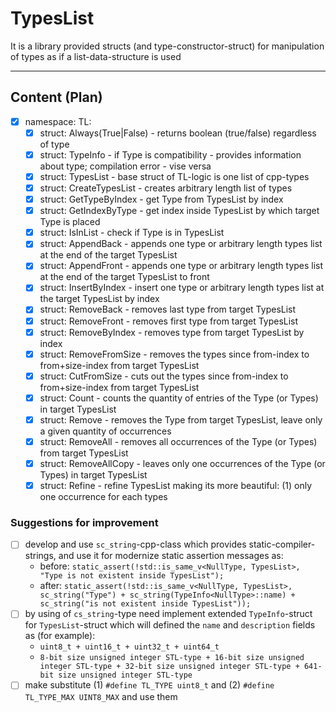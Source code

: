 # TypesList
It is a library provided structs (and type-constructor-struct) for manipulation of types as if a list-data-structure is used
***
## Content (Plan)
* [x] namespace: TL:
    * [x] struct: Always(True|False) - returns boolean (true/false) regardless of type
    * [x] struct: TypeInfo - if Type is compatibility - provides information about type; compilation error - vise versa
    * [x] struct: TypesList - base struct of TL-logic is one list of cpp-types
    * [x] struct: CreateTypesList - creates arbitrary length list of types
    * [x] struct: GetTypeByIndex - get Type from TypesList by index
    * [x] struct: GetIndexByType - get index inside TypesList by which target Type is placed
    * [x] struct: IsInList - check if Type is in TypesList
    * [x] struct: AppendBack - appends one type or arbitrary length types list at the end of the target TypesList
    * [x] struct: AppendFront - appends one type or arbitrary length types list at the end of the target TypesList to front
    * [x] struct: InsertByIndex - insert one type or arbitrary length types list at the target TypesList by index
    * [x] struct: RemoveBack - removes last type from target TypesList
    * [x] struct: RemoveFront - removes first type from target TypesList
    * [x] struct: RemoveByIndex - removes type from target TypesList by index
    * [x] struct: RemoveFromSize - removes the types since from-index to from+size-index from target TypesList
    * [x] struct: CutFromSize - cuts out the types since from-index to from+size-index from target TypesList
    * [x] struct: Count - counts the quantity of entries of the Type (or Types) in target TypesList
    * [x] struct: Remove - removes the Type from target TypesList, leave only a given quantity of occurrences
    * [x] struct: RemoveAll - removes all occurrences of the Type (or Types) from target TypesList
    * [x] struct: RemoveAllCopy - leaves only one occurrences of the Type (or Types) in target TypesList
    * [x] struct: Refine - refine TypesList making its more beautiful: (1) only one occurrence for each types
### Suggestions for improvement
* [ ] develop and use `sc_string`-cpp-class which provides static-compiler-strings, and use it for modernize static assertion messages as:
    - before: `static_assert(!std::is_same_v<NullType, TypesList>, "Type is not existent inside TypesList");`
    - after: `static_assert(!std::is_same_v<NullType, TypesList>, sc_string("Type") + sc_string(TypeInfo<NullType>::name) + sc_string("is not existent inside TypesList"));`
* [ ] by using of `cs_string`-type need implement extended `TypeInfo`-struct for `TypesList`-struct which will defined the `name` and `description` fields as (for example):
    - `uint8_t + uint16_t + uint32_t + uint64_t`
    - `8-bit size unsigned integer STL-type + 16-bit size unsigned integer STL-type + 32-bit size unsigned integer STL-type + 641-bit size unsigned integer STL-type`
* [ ] make substitute (1) `#define TL_TYPE uint8_t` and (2) `#define TL_TYPE_MAX UINT8_MAX` and use them